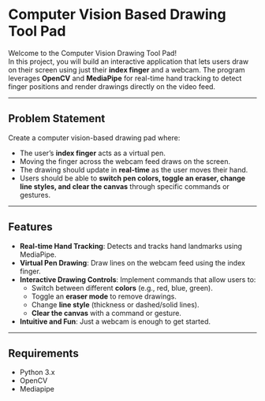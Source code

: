 # Computer Vision Based Drawing Tool Pad  

Welcome to the Computer Vision Drawing Tool Pad!  
In this project, you will build an interactive application that lets users draw on their screen using just their **index finger** and a webcam. The program leverages **OpenCV** and **MediaPipe** for real-time hand tracking to detect finger positions and render drawings directly on the video feed.  

---

## Problem Statement  

Create a computer vision-based drawing pad where:  
- The user’s **index finger** acts as a virtual pen.  
- Moving the finger across the webcam feed draws on the screen.  
- The drawing should update in **real-time** as the user moves their hand.  
- Users should be able to **switch pen colors, toggle an eraser, change line styles, and clear the canvas** through specific commands or gestures.  

---

## Features  

- **Real-time Hand Tracking**: Detects and tracks hand landmarks using MediaPipe.  
- **Virtual Pen Drawing**: Draw lines on the webcam feed using the index finger.  
- **Interactive Drawing Controls**: Implement commands that allow users to:
  - Switch between different **colors** (e.g., red, blue, green).  
  - Toggle an **eraser mode** to remove drawings.  
  - Change **line style** (thickness or dashed/solid lines).  
  - **Clear the canvas** with a command or gesture.  
- **Intuitive and Fun**: Just a webcam is enough to get started.  

---

## Requirements  

- Python 3.x  
- OpenCV  
- Mediapipe  

